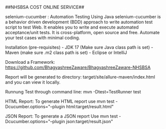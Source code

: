 ##NHSBSA COST ONLINE SERVICE##

selenium-cucumber : Automation Testing Using Java
selenium-cucumber is a behavior driven development (BDD) approach to write automation test script to test Web. 
It enables you to write and execute automated acceptance/unit tests. It is cross-platform, open source and free. Automate your test cases with minimal coding.

Installation (pre-requisites)
    - JDK 17 (Make sure Java class path is set)
    - Maven (make sure .m2 class path is set)
    - Eclipse or IntelliJ 

Download a Framework:
https://github.com/BhagyashreeZaware/BhagyashreeZaware-NHSBSA

Report will be generated tо directory: target/site/allure-maven/index.html and you can view it locally.

Runnung Test through command line:
mvn -Dtest=TestRunner test

HTML Report:
To generate HTML report use mvn test -Dcucumber.options="–plugin html:target/result.html"

JSON Report:
To generate a JSON report Use mvn test -Dcucumber.options="–plugin json:target/result.json"